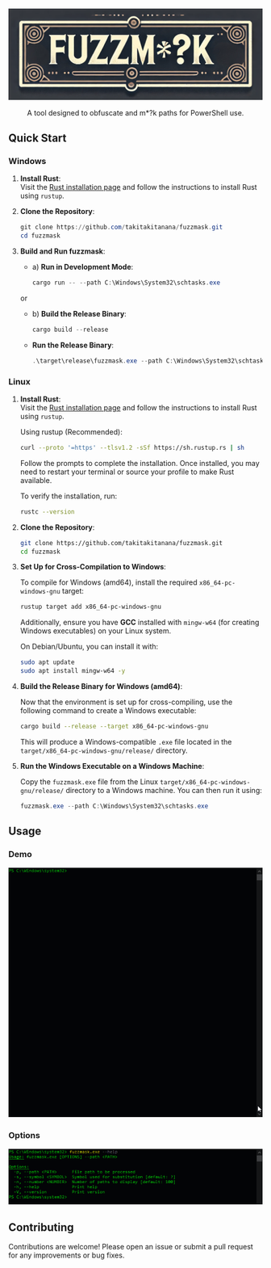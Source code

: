 <br>

![Banner](docs/images/banner.png)

<p align="center">A tool designed to obfuscate and m*?k paths for PowerShell use.</p>

## Quick Start

### Windows

1. **Install Rust**:  
   Visit the [Rust installation page](https://www.rust-lang.org/tools/install) and follow the instructions to install Rust using `rustup`.

2. **Clone the Repository**:
    ```powershell
    git clone https://github.com/takitakitanana/fuzzmask.git
    cd fuzzmask
    ```

3. **Build and Run fuzzmask**:

    - a) **Run in Development Mode**:
        ```powershell
        cargo run -- --path C:\Windows\System32\schtasks.exe
        ```

    or

    - b) **Build the Release Binary**:
        ```powershell
        cargo build --release
        ```

    - **Run the Release Binary**:
        ```powershell
        .\target\release\fuzzmask.exe --path C:\Windows\System32\schtasks.exe
        ```

### Linux

1. **Install Rust**:  
   Visit the [Rust installation page](https://www.rust-lang.org/tools/install) and follow the instructions to install Rust using `rustup`.

   Using rustup (Recommended):

    ```bash
    curl --proto '=https' --tlsv1.2 -sSf https://sh.rustup.rs | sh
    ```

   Follow the prompts to complete the installation. Once installed, you may need to restart your terminal or source your profile to make Rust available.

   To verify the installation, run:

    ```bash
    rustc --version
    ```

2. **Clone the Repository**:
   
    ```bash
    git clone https://github.com/takitakitanana/fuzzmask.git
    cd fuzzmask
    ```

3. **Set Up for Cross-Compilation to Windows**:
   
   To compile for Windows (amd64), install the required `x86_64-pc-windows-gnu` target:

    ```bash
    rustup target add x86_64-pc-windows-gnu
    ```

   Additionally, ensure you have **GCC** installed with `mingw-w64` (for creating Windows executables) on your Linux system.
   
   On Debian/Ubuntu, you can install it with:

    ```bash
    sudo apt update
    sudo apt install mingw-w64 -y
    ```

4. **Build the Release Binary for Windows (amd64)**:

   Now that the environment is set up for cross-compiling, use the following command to create a Windows executable:

    ```bash
    cargo build --release --target x86_64-pc-windows-gnu
    ```

   This will produce a Windows-compatible `.exe` file located in the `target/x86_64-pc-windows-gnu/release/` directory.

5. **Run the Windows Executable on a Windows Machine**:

   Copy the `fuzzmask.exe` file from the Linux `target/x86_64-pc-windows-gnu/release/` directory to a Windows machine. You can then run it using:

    ```powershell
    fuzzmask.exe --path C:\Windows\System32\schtasks.exe
    ```

## Usage

### Demo

![Demo](docs/images/demo.gif)

### Options

![Options](docs/images/options.png)

## Contributing

Contributions are welcome! Please open an issue or submit a pull request for any improvements or bug fixes.
